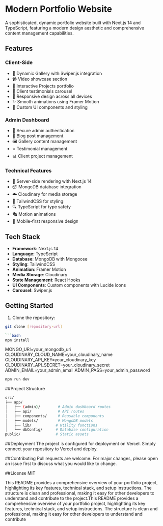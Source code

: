 # Modern Portfolio Website

A sophisticated, dynamic portfolio website built with Next.js 14 and TypeScript, featuring a modern design aesthetic and comprehensive content management capabilities.

## Features

### Client-Side
- 🎨 Dynamic Gallery with Swiper.js integration
- 📹 Video showcase section
- 💼 Interactive Projects portfolio
- 👥 Client testimonials carousel
- 📱 Responsive design across all devices
- ✨ Smooth animations using Framer Motion
- 🌙 Custom UI components and styling

### Admin Dashboard
- 🔐 Secure admin authentication
- 📝 Blog post management
- 🖼️ Gallery content management
- ⭐ Testimonial management
- 📊 Client project management

### Technical Features
- 🔄 Server-side rendering with Next.js 14
- 📦 MongoDB database integration
- ☁️ Cloudinary for media storage
- 🎨 TailwindCSS for styling
- 🔍 TypeScript for type safety
- 🎭 Motion animations
- 📱 Mobile-first responsive design

## Tech Stack

- **Framework**: Next.js 14
- **Language**: TypeScript
- **Database**: MongoDB with Mongoose
- **Styling**: TailwindCSS
- **Animation**: Framer Motion
- **Media Storage**: Cloudinary
- **State Management**: React Hooks
- **UI Components**: Custom components with Lucide icons
- **Carousel**: Swiper.js

## Getting Started

1. Clone the repository:
```bash
git clone [repository-url]

```bash
npm install
```

MONGO_URI=your_mongodb_uri
CLOUDINARY_CLOUD_NAME=your_cloudinary_name
CLOUDINARY_API_KEY=your_cloudinary_key
CLOUDINARY_API_SECRET=your_cloudinary_secret
ADMIN_EMAIL=your_admin_email
ADMIN_PASS=your_admin_password

```bash
npm run dev
```

##Project Structure
```bash
src/
├── app/
│   ├── (admin)/        # Admin dashboard routes
│   ├── api/            # API routes
│   ├── components/     # Reusable components
│   ├── models/         # MongoDB models
│   ├── lib/           # Utility functions
│   └── dbConfig/      # Database configuration
public/                # Static assets

```

##Deployment
The project is configured for deployment on Vercel. Simply connect your repository to Vercel and deploy.

##Contributing
Pull requests are welcome. For major changes, please open an issue first to discuss what you would like to change.

##License
MIT


This README provides a comprehensive overview of your portfolio project, highlighting its key features, technical stack, and setup instructions. The structure is clean and professional, making it easy for other developers to understand and contribute to the project.This README provides a comprehensive overview of your portfolio project, highlighting its key features, technical stack, and setup instructions. The structure is clean and professional, making it easy for other developers to understand and contribute
